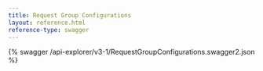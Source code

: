 ```yaml
---
title: Request Group Configurations
layout: reference.html
reference-type: swagger
---
```




{% swagger /api-explorer/v3-1/RequestGroupConfigurations.swagger2.json %}
